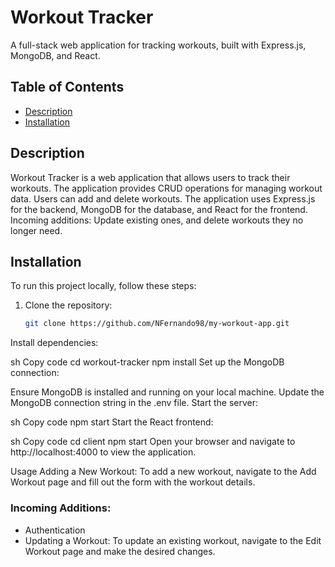 # Workout Tracker

A full-stack web application for tracking workouts, built with Express.js, MongoDB, and React.

## Table of Contents

- [Description](#description)
- [Installation](#installation)

## Description

Workout Tracker is a web application that allows users to track their workouts. The application provides CRUD operations for managing workout data. Users can add and delete workouts.
The application uses Express.js for the backend, MongoDB for the database, and React for the frontend.
Incoming additions: Update existing ones, and delete workouts they no longer need. 

## Installation

To run this project locally, follow these steps:

1. Clone the repository:

   ```sh
   git clone https://github.com/NFernando98/my-workout-app.git
Install dependencies:

sh
Copy code
cd workout-tracker
npm install
Set up the MongoDB connection:

Ensure MongoDB is installed and running on your local machine.
Update the MongoDB connection string in the .env file.
Start the server:

sh
Copy code
npm start
Start the React frontend:

sh
Copy code
cd client
npm start
Open your browser and navigate to http://localhost:4000 to view the application.

Usage
Adding a New Workout: To add a new workout, navigate to the Add Workout page and fill out the form with the workout details.
### Incoming Additions:
- Authentication 
- Updating a Workout: To update an existing workout, navigate to the Edit Workout page and make the desired changes.


